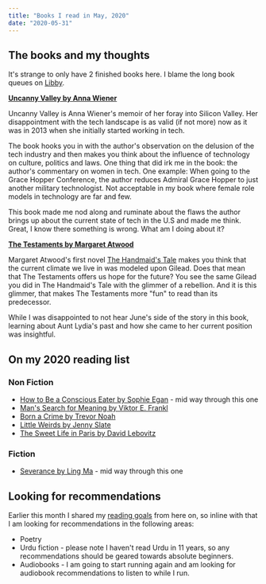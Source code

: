 ```yaml
---
title: "Books I read in May, 2020"
date: "2020-05-31"
---
```


## The books and my thoughts

It's strange to only have 2 finished books here. I blame the long book queues on [Libby](https://www.overdrive.com/apps/libby/).

**[Uncanny Valley by Anna Wiener](https://www.goodreads.com/book/show/45186565-uncanny-valley?ac=1&from_search=true&qid=i791ozeuRM&rank=1)**

Uncanny Valley is Anna Wiener's memoir of her foray into Silicon Valley. Her disappointment with the tech landscape is as valid (if not more) now as it was in 2013 when she initially started working in tech. 

The book hooks you in with the author's observation on the delusion of the tech industry and then makes you think about the influence of technology on culture, politics and laws. One thing that did irk me in the book: the author's commentary on women in tech. One example: When going to the Grace Hopper Conference, the author reduces Admiral Grace Hopper to just another military technologist. Not acceptable in my book where female role models in technology are far and few. 

This book made me nod along and ruminate about the flaws the author brings up about the current state of tech in the U.S and made me think. Great, I know there something is wrong. What am I doing about it? 

**[The Testaments by Margaret Atwood](https://www.goodreads.com/book/show/42975172-the-testaments?ac=1&from_search=true&qid=LwpQqZfw5R&rank=1)**

Margaret Atwood's first novel [The Handmaid's Tale](https://www.goodreads.com/book/show/38447.The_Handmaid_s_Tale) makes you think that the current climate we live in was modeled upon Gilead. Does that mean that The Testaments offers us hope for the future? You see the same Gilead you did in The Handmaid's Tale with the glimmer of a rebellion. And it is this glimmer, that makes The Testaments more "fun" to read than its predecessor.

While I was disappointed to not hear June's side of the story in this book, learning about Aunt Lydia's past and how she came to her current position was insightful. 

## On my 2020 reading list

### Non Fiction
- [How to Be a Conscious Eater by  Sophie Egan](https://www.goodreads.com/book/show/52161173-how-to-be-a-conscious-eater?ac=1&from_search=true&qid=mj2kmjc8U1&rank=1) - mid way through this one
- [Man's Search for Meaning by Viktor E. Frankl](https://www.goodreads.com/book/show/545759.Man_s_Search_for_Ultimate_Meaning?ac=1&from_search=true&qid=B6sL98MeqR&rank=2)
- [Born a Crime by Trevor Noah](https://www.goodreads.com/book/show/29780253-born-a-crime?ac=1&from_search=true&qid=gGhoUiKoXO&rank=1)
- [Little Weirds by Jenny Slate](https://www.goodreads.com/book/show/44284906-little-weirds?ac=1&from_search=true&qid=ojGGSqdZhq&rank=1)
- [The Sweet Life in Paris by David Lebovitz](https://www.goodreads.com/book/show/6055063-the-sweet-life-in-paris?ac=1&from_search=true&qid=8XbkJlYDyx&rank=1)

### Fiction
- [Severance by Ling Ma](https://www.goodreads.com/book/show/36348525-severance?ac=1&from_search=true&qid=UPyjeRhCJG&rank=1) - mid way through this one

## Looking for recommendations

Earlier this month I shared my [reading goals](/reading-goals.md) from here on, so inline with that I am looking for recommendations in the following areas:
- Poetry
- Urdu fiction - please note I haven't read Urdu in 11 years, so any recommendations should be geared towards absolute beginners. 
- Audiobooks - I am going to start running again and am looking for audiobook recommendations to listen to while I run. 